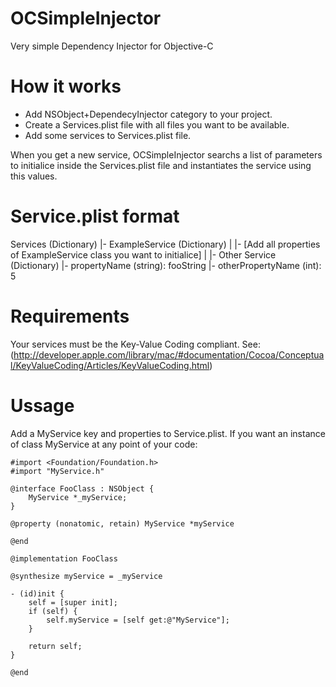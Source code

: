 # OCSimpleInjector
Very simple Dependency Injector for Objective-C

# How it works

* Add NSObject+DependecyInjector category to your project.
* Create a Services.plist file with all files you want to be available.
* Add some services to Services.plist file.

When you get a new service, OCSimpleInjector searchs a list of parameters
to initialice inside the Services.plist file and instantiates the service
using this values.

# Service.plist format

Services (Dictionary)
 |- ExampleService (Dictionary)
 |   |- [Add all properties of ExampleService class you want to initialice]
 |
 |- Other Service (Dictionary)
     |- propertyName (string): fooString
     |- otherPropertyName (int): 5

# Requirements

Your services must be the Key-Value Coding compliant.
See: (http://developer.apple.com/library/mac/#documentation/Cocoa/Conceptual/KeyValueCoding/Articles/KeyValueCoding.html)

# Ussage

Add a MyService key and properties to Service.plist.
If you want an instance of class MyService at any point of your code:

    #import <Foundation/Foundation.h>
    #import "MyService.h"

    @interface FooClass : NSObject {
        MyService *_myService;
    }
    
    @property (nonatomic, retain) MyService *myService
    
    @end
    
    @implementation FooClass
    
    @synthesize myService = _myService
    
    - (id)init {
        self = [super init];
        if (self) {
            self.myService = [self get:@"MyService"];
        }
        
        return self;
    }
    
    @end